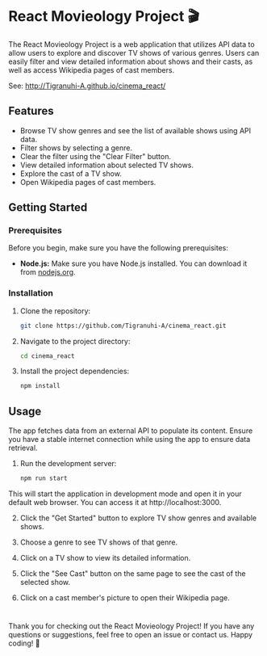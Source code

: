 # React Movieology Project :clapper:

The React Movieology Project is a web application that utilizes API data to allow users to explore and discover TV shows of various genres. Users can easily filter and view detailed information about shows and their casts, as well as access Wikipedia pages of cast members.

See: http://Tigranuhi-A.github.io/cinema_react/


## Features
+ Browse TV show genres and see the list of available shows using API data.
+ Filter shows by selecting a genre.
+ Clear the filter using the "Clear Filter" button.
+ View detailed information about selected TV shows.
+ Explore the cast of a TV show.
+ Open Wikipedia pages of cast members.


## Getting Started

### Prerequisites

Before you begin, make sure you have the following prerequisites:

- **Node.js:** Make sure you have Node.js installed. You can download it from [nodejs.org](https://nodejs.org/en).

### Installation

1. Clone the repository:
    ```bash
   git clone https://github.com/Tigranuhi-A/cinema_react.git

2. Navigate to the project directory:
   ```bash
   cd cinema_react

3. Install the project dependencies:
   ```bash
   npm install

## Usage

The app fetches data from an external API to populate its content. Ensure you have a stable internet connection while using the app to ensure data retrieval.

1. Run the development server:
   ```bash
   npm run start

This will start the application in development mode and open it in your default web browser. You can access it at http://localhost:3000.

2. Click the "Get Started" button to explore TV show genres and available shows.

3. Choose a genre to see TV shows of that genre.

4. Click on a TV show to view its detailed information.

5. Click the "See Cast" button on the same page to see the cast of the selected show.

6. Click on a cast member's picture to open their Wikipedia page.


#

Thank you for checking out the React Movieology Project! If you have any questions or suggestions, feel free to open an issue or contact us. Happy coding! 🚀
   
   



